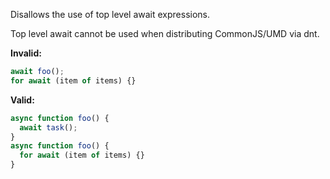 Disallows the use of top level await expressions.

Top level await cannot be used when distributing CommonJS/UMD via dnt.

**Invalid:**

```typescript
await foo();
for await (item of items) {}
```

**Valid:**

```typescript
async function foo() {
  await task();
}
async function foo() {
  for await (item of items) {}
}
```
